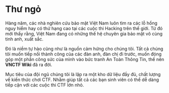 # Thư ngỏ

Hàng năm, các nhà nghiên cứu bảo mật Việt Nam luôn tìm ra các lỗ hổng nguy hiểm hay có thứ hạng cao tại các cuộc thi Hacking trên thế giới. Từ đó mới thấy rằng, Việt Nam đang có những thế hệ chuyên gia bảo mật vô cùng tinh anh, xuất sắc. 

Đó là niềm tự hào cũng như là nguồn cảm hứng cho chúng tôi. Tất cả chúng tôi muốn tiếp nối thành công của các đàn anh, đàn chị đi trước, muốn đóng góp một phần công sức của mình vào bức tranh An Toàn Thông Tin, thế nên **VNCTF Wiki** đã ra đời. 

Mục tiêu của đội ngũ chúng tôi là lập ra một kho dữ liệu đầy đủ, chất lượng về kiến thức chơi CTF. Nhằm giúp tất cả các bạn sinh viên có thể dễ dàng tiếp cận với các cuộc thi CTF lớn nhỏ. 